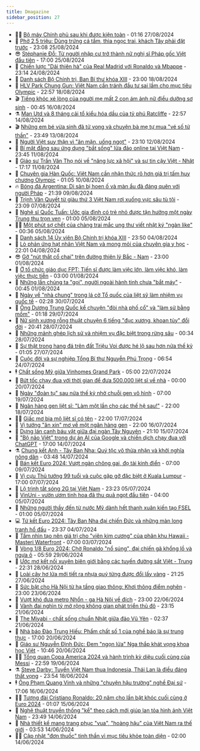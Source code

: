 ```yaml
---
title: Dmagazine
sidebar_position: 27
---
```


<!-- dantri-dmagazine:START -->
- 👨‍🏫 [Bộ máy Chính phủ sau khi được kiện toàn](https://dantri.com.vn/xa-hoi/bo-may-chinh-phu-sau-khi-duoc-kien-toan-20240823232211901.htm) - 01:16 27/08/2024
- 🎡 [Phở 2,5 triệu: Dùng trứng cá tầm, thìa ngọc trai, khách Tây phải đặt trước](https://dantri.com.vn/du-lich/pho-25-trieu-dung-trung-ca-tam-thia-ngoc-trai-khach-tay-phai-dat-truoc-20240824214414379.htm) - 23:08 25/08/2024
- 😎 [Stéphanie Đỗ: Từ người nhập cư trở thành nữ nghị sĩ Pháp gốc Việt đầu tiên](https://dantri.com.vn/the-gioi/stephanie-do-tu-nguoi-nhap-cu-tro-thanh-nu-nghi-si-phap-goc-viet-dau-tien-20240825180439331.htm) - 17:00 25/08/2024
- 🦍 [Chiến lược &quot;Dải thiên hà&quot; của Real Madrid với Ronaldo và Mbappe](https://dantri.com.vn/the-thao/chien-luoc-dai-thien-ha-cua-real-madrid-voi-ronaldo-va-mbappe-20240824192700506.htm) - 23:14 24/08/2024
- 🦣 [Danh sách Bộ Chính trị, Ban Bí thư khóa XIII](https://dantri.com.vn/xa-hoi/danh-sach-bo-chinh-tri-ban-bi-thu-khoa-xiii-20240818195921397.htm) - 23:00 18/08/2024
- 💼 [HLV Park Chung Gun: Việt Nam cần tránh đầu tư sai lầm cho mục tiêu Olympic](https://dantri.com.vn/the-thao/hlv-park-chung-gun-viet-nam-can-tranh-dau-tu-sai-lam-cho-muc-tieu-olympic-20240816181744139.htm) - 22:57 18/08/2024
- 🎬 [Tiếng khóc xé lòng của người mẹ mất 2 con ám ảnh nữ điều dưỡng sơ sinh](https://dantri.com.vn/suc-khoe/tieng-khoc-xe-long-cua-nguoi-me-mat-2-con-am-anh-nu-dieu-duong-so-sinh-20240814063436289.htm) - 00:45 16/08/2024
- ⚗️ [Man Utd và 8 tháng cải tổ kiểu hóa dầu của tỷ phú Ratcliffe](https://dantri.com.vn/the-thao/man-utd-va-8-thang-cai-to-kieu-hoa-dau-cua-ty-phu-ratcliffe-20240814180441088.htm) - 22:57 14/08/2024
- 🎬 [Những em bé vừa sinh đã tử vong và chuyện bà mẹ tự mua &quot;vé số tử thần&quot;](https://dantri.com.vn/suc-khoe/nhung-em-be-vua-sinh-da-tu-vong-va-chuyen-ba-me-tu-mua-ve-so-tu-than-20240805162931147.htm) - 23:49 13/08/2024
- 🤖 [Người Việt suy thận vì &quot;ăn mặn, uống ngọt&quot;](https://dantri.com.vn/suc-khoe/nguoi-viet-suy-than-vi-an-man-uong-ngot-20240812084106170.htm) - 23:10 12/08/2024
- 🚦 [Bí mật đằng sau ứng dụng &quot;bắt sống&quot; lừa đảo online tại Việt Nam](https://dantri.com.vn/suc-manh-so/bi-mat-dang-sau-ung-dung-bat-song-lua-dao-online-tai-viet-nam-20240810164638755.htm) - 23:45 11/08/2024
- 🦏 [Giáo sư Trần Văn Thọ nói về &quot;năng lực xã hội&quot; và sự tin cậy Việt - Nhật](https://dantri.com.vn/xa-hoi/giao-su-tran-van-tho-noi-ve-nang-luc-xa-hoi-va-su-tin-cay-viet-nhat-20240811122754242.htm) - 17:17 11/08/2024
- 🌁 [Chuyên gia Hàn Quốc: Việt Nam cần nhận thức rõ hơn giá trị tấm huy chương Olympic](https://dantri.com.vn/the-thao/chuyen-gia-han-quoc-viet-nam-can-nhan-thuc-ro-hon-gia-tri-tam-huy-chuong-olympic-20240806114220981.htm) - 01:05 10/08/2024
- 🔥 [Bóng đá Argentina: Di sản bị hoen ố và màn ẩu đả đáng quên với người Pháp](https://dantri.com.vn/the-thao/bong-da-argentina-di-san-bi-hoen-o-va-man-au-da-dang-quen-voi-nguoi-phap-20240808110441605.htm) - 21:39 09/08/2024
- 🎊 [Trịnh Văn Quyết từ giàu thứ 3 Việt Nam rơi xuống vực sâu tù tội](https://dantri.com.vn/phap-luat/trinh-van-quyet-tu-giau-thu-3-viet-nam-roi-xuong-vuc-sau-tu-toi-20240807170138389.htm) - 23:09 07/08/2024
- 🐻 [Nghệ sĩ Quốc Tuấn: Ước gia đình có trẻ nhỏ được tận hưởng một ngày Trung thu trọn vẹn](https://dantri.com.vn/doi-song/nghe-si-quoc-tuan-uoc-gia-dinh-co-tre-nho-duoc-tan-huong-mot-ngay-trung-thu-tron-ven-20240731182612178.htm) - 01:00 05/08/2024
- 👨‍🏫 [Một phút sợ chết của chàng trai mắc ung thư viết nhật ký &quot;ngàn like&quot;](https://dantri.com.vn/suc-khoe/mot-phut-so-chet-cua-chang-trai-mac-ung-thu-viet-nhat-ky-ngan-like-20240802165228818.htm) - 00:36 05/08/2024
- 🧰 [Danh sách 14 Ủy viên Bộ Chính trị khóa XIII](https://dantri.com.vn/xa-hoi/danh-sach-14-uy-vien-bo-chinh-tri-khoa-xiii-20240803221016134.htm) - 23:50 04/08/2024
- 💯 [Lò phản ứng hạt nhân Việt Nam và mong mỏi của chuyên gia y học](https://dantri.com.vn/suc-khoe/lo-phan-ung-hat-nhan-viet-nam-va-mong-moi-cua-chuyen-gia-y-hoc-20240801161602355.htm) - 22:01 04/08/2024
- 😎 [Gỡ &quot;nút thắt cổ chai&quot; trên đường thiên lý Bắc - Nam](https://dantri.com.vn/xa-hoi/go-nut-that-co-chai-tren-duong-thien-ly-bac-nam-20240801154310818.htm) - 23:00 01/08/2024
- 🤖 [Ở tổ chức giáo dục FPT: Tiến sĩ được làm việc lớn, làm việc khó, làm việc thực tiễn](https://dantri.com.vn/giao-duc/o-to-chuc-giao-duc-fpt-tien-si-duoc-lam-viec-lon-lam-viec-kho-lam-viec-thuc-tien-20240731173030749.htm) - 03:00 01/08/2024
- 🤔 [Những lần chúng ta &quot;gọi&quot;, người ngoài hành tinh chưa &quot;bắt máy&quot;](https://dantri.com.vn/khoa-hoc-cong-nghe/nhung-lan-chung-ta-goi-nguoi-ngoai-hanh-tinh-chua-bat-may-20240731082047005.htm) - 00:45 01/08/2024
- 💼 [Ngày về &quot;nhà chung&quot; trong lá cờ Tổ quốc của liệt sỹ làm nhiệm vụ quốc tế](https://dantri.com.vn/an-sinh/ngay-ve-nha-chung-trong-la-co-to-quoc-cua-liet-sy-lam-nhiem-vu-quoc-te-20240729021913879.htm) - 02:28 30/07/2024
- 🎊 [Ông Dương Trung Quốc kể chuyện &quot;đòi nhà phố cổ&quot; và &quot;làm sử bằng mồm&quot;](https://dantri.com.vn/xa-hoi/ong-duong-trung-quoc-ke-chuyen-doi-nha-pho-co-va-lam-su-bang-mom-20240729003811864.htm) - 01:18 29/07/2024
- 🦆 [Nữ sinh xương rỗng thuật chuyện 6 tiếng &quot;đục xương, khoan tủy&quot; đổi đời](https://dantri.com.vn/suc-khoe/nu-sinh-xuong-rong-thuat-chuyen-6-tieng-duc-xuong-khoan-tuy-doi-doi-20240726203224983.htm) - 20:41 28/07/2024
- 🦒 [Những mảnh ghép lịch sử và nhiệm vụ đặc biệt trong rừng sâu](https://dantri.com.vn/an-sinh/nhung-manh-ghep-lich-su-va-nhiem-vu-dac-biet-trong-rung-sau-20240725162512172.htm) - 00:34 28/07/2024
- 👺 [Sự thật trong hang đá trên đất Triệu Voi được hé lộ sau hơn nửa thế kỷ](https://dantri.com.vn/an-sinh/su-that-trong-hang-da-tren-dat-trieu-voi-duoc-he-lo-sau-hon-nua-the-ky-20240724230704829.htm) - 01:05 27/07/2024
- 🦍 [Cuộc đời và sự nghiệp Tổng Bí thư Nguyễn Phú Trọng](https://dantri.com.vn/xa-hoi/cuoc-doi-va-su-nghiep-tong-bi-thu-nguyen-phu-trong-20240721102155804.htm) - 06:54 24/07/2024
- 🕴 [Chất sống Mỹ giữa Vinhomes Grand Park](https://dantri.com.vn/bat-dong-san/chat-song-my-giua-vinhomes-grand-park-20240722105301259.htm) - 05:00 22/07/2024
- 🤖 [Bứt tốc chạy đua với thời gian để đưa 500.000 liệt sĩ về nhà](https://dantri.com.vn/an-sinh/but-toc-chay-dua-voi-thoi-gian-de-dua-500000-liet-si-ve-nha-20240719233011449.htm) - 00:00 20/07/2024
- 🐲 [Ngày &quot;đoàn tụ&quot; sau nửa thế kỷ nhờ chuỗi gen vô hình](https://dantri.com.vn/an-sinh/ngay-doan-tu-sau-nua-the-ky-nho-chuoi-gen-vo-hinh-20240718143043606.htm) - 07:00 19/07/2024
- 🦏 [Ngân hàng gen liệt sĩ: &quot;Làm một lần cho các thế hệ sau!&quot;](https://dantri.com.vn/an-sinh/ngan-hang-gen-liet-si-lam-mot-lan-cho-cac-the-he-sau-20240718192825622.htm) - 22:00 18/07/2024
- 🧑‍💻 [Giấc mơ bia mộ liệt sĩ có tên](https://dantri.com.vn/an-sinh/giac-mo-bia-mo-liet-si-co-ten-20240717184857878.htm) - 22:00 17/07/2024
- 👺 [Vị tướng &quot;ăn xin&quot; mơ về một ngân hàng gen](https://dantri.com.vn/an-sinh/vi-tuong-an-xin-mo-ve-mot-ngan-hang-gen-20240716180601764.htm) - 22:00 16/07/2024
- 🦆 [Dựng lán canh báu vật giữa đại ngàn Tây Nguyên](https://dantri.com.vn/lao-dong-viec-lam/dung-lan-canh-bau-vat-giua-dai-ngan-tay-nguyen-20240708202453493.htm) - 21:10 15/07/2024
- 🐘 [&quot;Bộ não Việt&quot; trong dự án AI của Google và chiến dịch chạy đua với ChatGPT](https://dantri.com.vn/xa-hoi/bo-nao-viet-trong-du-an-ai-cua-google-va-chien-dich-chay-dua-voi-chatgpt-20240713175306476.htm) - 17:00 14/07/2024
- ⚗️ [Chung kết Anh - Tây Ban Nha: Quý tộc vô thừa nhận và khởi nghĩa nông dân](https://dantri.com.vn/the-thao/chung-ket-anh-tay-ban-nha-quy-toc-vo-thua-nhan-va-khoi-nghia-nong-dan-20240712181702826.htm) - 03:48 14/07/2024
- 🫶 [Bán kết Euro 2024: Vượt ngàn chông gai, đọ tài kinh điển](https://dantri.com.vn/the-thao/ban-ket-euro-2024-vuot-ngan-chong-gai-do-tai-kinh-dien-20240708181523085.htm) - 07:00 09/07/2024
- 🚀 [Vị cựu Thủ tướng 99 tuổi và cuộc gặp gỡ đặc biệt ở Kuala Lumpur](https://dantri.com.vn/the-gioi/vi-cuu-thu-tuong-99-tuoi-va-cuoc-gap-go-dac-biet-o-kuala-lumpur-20240707131359069.htm) - 17:00 07/07/2024
- 💼 [Lộ trình tắt sóng 2G tại Việt Nam](https://dantri.com.vn/suc-manh-so/lo-trinh-tat-song-2g-tai-viet-nam-20240705223413353.htm) - 23:23 05/07/2024
- 🚀 [VinUni - vườn ươm tinh hoa đã thu quả ngọt đầu tiên](https://dantri.com.vn/giao-duc/vinuni-vuon-uom-tinh-hoa-da-thu-qua-ngot-dau-tien-20240705100415280.htm) - 04:00 05/07/2024
- 🐻 [Những người thầy đến từ nước Mỹ dành hết thanh xuân kiến tạo FSEL](https://dantri.com.vn/giao-duc/nhung-nguoi-thay-den-tu-nuoc-my-danh-het-thanh-xuan-kien-tao-fsel-20240704145823189.htm) - 01:00 05/07/2024
- 💻 [Tứ kết Euro 2024: Tây Ban Nha đại chiến Đức và những màn long tranh hổ đấu](https://dantri.com.vn/the-thao/tu-ket-euro-2024-tay-ban-nha-dai-chien-duc-va-nhung-man-long-tranh-ho-dau-20240704174125894.htm) - 23:37 04/07/2024
- 🎊 [Tầm nhìn tạo nên giá trị cho &quot;viên kim cương&quot; của phân khu Hawaii - Masteri Waterfront](https://dantri.com.vn/bat-dong-san/tam-nhin-tao-nen-gia-tri-cho-vien-kim-cuong-cua-phan-khu-hawaii-masteri-waterfront-20240703091031097.htm) - 07:00 03/07/2024
- 🔭 [Vòng 1/8 Euro 2024: Chờ Ronaldo &quot;nổ súng&quot;, đại chiến gã khổng lồ và ngựa ô](https://dantri.com.vn/the-thao/vong-18-euro-2024-cho-ronaldo-no-sung-dai-chien-ga-khong-lo-va-ngua-o-20240628183638852.htm) - 05:59 29/06/2024
- 🚀 [Ước mơ kết nối xuyên biên giới bằng các tuyến đường sắt Việt - Trung](https://dantri.com.vn/xa-hoi/uoc-mo-ket-noi-xuyen-bien-gioi-bang-cac-tuyen-duong-sat-viet-trung-20240628213659945.htm) - 22:31 28/06/2024
- 🦄 [Loài cây hơ lửa mới tiết ra nhựa quý từng được đổi lấy vàng](https://dantri.com.vn/lao-dong-viec-lam/loai-cay-ho-lua-moi-tiet-ra-nhua-quy-tung-duoc-doi-lay-vang-20240619152947575.htm) - 21:25 27/06/2024
- 🌊 [Sức bật cho Hà Nội từ hạ tầng giao thông: Khơi thông điểm nghẽn](https://dantri.com.vn/xa-hoi/suc-bat-cho-ha-noi-tu-ha-tang-giao-thong-khoi-thong-diem-nghen-20240621214233803.htm) - 23:00 23/06/2024
- 🐻 [Vượt khó đưa metro Nhổn - ga Hà Nội về đích](https://dantri.com.vn/xa-hoi/vuot-kho-dua-metro-nhon-ga-ha-noi-ve-dich-20240619153946182.htm) - 23:00 22/06/2024
- 👺 [Vành đai nghìn tỷ mở rộng không gian phát triển thủ đô](https://dantri.com.vn/xa-hoi/vanh-dai-nghin-ty-mo-rong-khong-gian-phat-trien-thu-do-20240619135344458.htm) - 23:15 21/06/2024
- 🫶 [The Miyabi - chất sống chuẩn Nhật giữa đảo Vũ Yên](https://dantri.com.vn/bat-dong-san/the-miyabi-chat-song-chuan-nhat-giua-dao-vu-yen-20240621080823862.htm) - 02:37 21/06/2024
- 💪 [Nhà báo Đào Trung Hiếu: Phẩm chất số 1 của nghề báo là sự trung thực](https://dantri.com.vn/xa-hoi/nha-bao-dao-trung-hieu-pham-chat-so-1-cua-nghe-bao-la-su-trung-thuc-20240620175129996.htm) - 17:00 20/06/2024
- 🌊 [Giáo sư Nguyễn Đình Đức: Đem &quot;ngọn lửa&quot; Nga thắp khát vọng khoa học Việt](https://dantri.com.vn/khoa-hoc-cong-nghe/giao-su-nguyen-dinh-duc-dem-ngon-lua-nga-thap-khat-vong-khoa-hoc-viet-20240620172041468.htm) - 10:46 20/06/2024
- 🧑‍🏫 [Tổng quan Copa America 2024 và hành trình kỳ diệu cuối cùng của Messi](https://dantri.com.vn/the-thao/tong-quan-copa-america-2024-va-hanh-trinh-ky-dieu-cuoi-cung-cua-messi-20240619181818241.htm) - 22:59 19/06/2024
- ⚗️ [Steve Darby: Tuyển Việt Nam thua Indonesia, Thái Lan là điều đáng thất vọng](https://dantri.com.vn/the-thao/steve-darby-tuyen-viet-nam-thua-indonesia-thai-lan-la-dieu-dang-that-vong-20240618150411962.htm) - 23:54 18/06/2024
- 🕴 [Ông Phạm Quang Vinh và những &quot;chuyện hậu trường&quot; nghề Đại sứ](https://dantri.com.vn/xa-hoi/ong-pham-quang-vinh-va-nhung-chuyen-hau-truong-nghe-dai-su-20240617000606380.htm) - 17:06 16/06/2024
- 🧑‍🏫 [Tượng đài Cristiano Ronaldo: 20 năm cho lần bật khóc cuối cùng ở Euro 2024](https://dantri.com.vn/the-thao/tuong-dai-cristiano-ronaldo-20-nam-cho-lan-bat-khoc-cuoi-cung-o-euro-2024-20240611151209869.htm) - 01:07 15/06/2024
- 🦄 [Nghệ thuật truyền thống &quot;kể&quot; theo cách mới giúp lan tỏa hình ảnh Việt Nam](https://dantri.com.vn/van-hoa/nghe-thuat-truyen-thong-ke-theo-cach-moi-giup-lan-toa-hinh-anh-viet-nam-20240612172316680.htm) - 23:49 14/06/2024
- 🧰 [Nhà thiết kế mang trang phục &quot;vua&quot;, &quot;hoàng hậu&quot; của Việt Nam ra thế giới](https://dantri.com.vn/van-hoa/nha-thiet-ke-mang-trang-phuc-vua-hoang-hau-cua-viet-nam-ra-the-gioi-20240614212433269.htm) - 03:53 14/06/2024
- 🧑‍💻 [Cập nhật &quot;đơn thuốc&quot; tinh thần vì mục tiêu khỏe toàn diện](https://dantri.com.vn/suc-khoe/cap-nhat-don-thuoc-tinh-than-vi-muc-tieu-khoe-toan-dien-20240613175337929.htm) - 02:00 14/06/2024<!-- dantri-dmagazine:END -->
